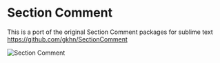 # Section Comment

This is a port of the original Section Comment packages for sublime text
https://github.com/gkhn/SectionComment

![Section Comment](SectionComment.gif)

